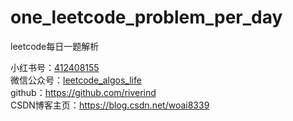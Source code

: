 # one_leetcode_problem_per_day
leetcode每日一题解析<BR>

小红书号：[412408155](https://www.xiaohongshu.com/explore/649e75ee0000000013001467)<br>
微信公众号：[leetcode_algos_life](https://mp.weixin.qq.com/s?__biz=MzU3Mzg1NzUxOA==&amp;mid=2247484189&amp;idx=1&amp;sn=8f5ce5243b7ddd5601c59a7a693a0ff1&amp;chksm=fd3a089cca4d818af004e89f75e19b9da91e8bbf7e70955ab732b4ffab1e8a0f01c67f71f7f8&token=2071307782&lang=zh_CN#rd)<br>
github：https://github.com/riverind <br>
CSDN博客主页：https://blog.csdn.net/woai8339 <br>